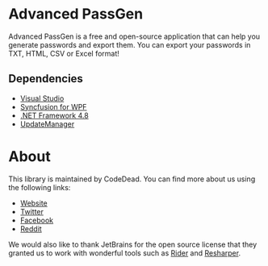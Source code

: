 # Advanced PassGen
Advanced PassGen is a free and open-source application that can help you generate passwords and export them.
You can export your passwords in TXT, HTML, CSV or Excel format!

## Dependencies
* [Visual Studio](https://visualstudio.com)
* [Syncfusion for WPF](https://syncfusion.com/)
* [.NET Framework 4.8](https://dotnet.microsoft.com/download/dotnet-framework/net48)
* [UpdateManager](https://github.com/CodeDead/UpdateManager)

# About
This library is maintained by CodeDead. You can find more about us using the following links:
* [Website](https://codedead.com)
* [Twitter](https://twitter.com/C0DEDEAD)
* [Facebook](https://facebook.com/deadlinecodedead)
* [Reddit](https://reddit.com/r/CodeDead/)

We would also like to thank JetBrains for the open source license that they granted us to work with wonderful tools such as [Rider](https://jetbrains.com/rider) and [Resharper](https://jetbrains.com/resharper).
